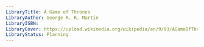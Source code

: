 ```yaml
---
LibraryTitle: A Game of Thrones
LibraryAuthor: George R. R. Martin
LibraryISBN: 
LibraryCover: https://upload.wikimedia.org/wikipedia/en/9/93/AGameOfThrones.jpg
LibraryStatus: Planning
---
```

